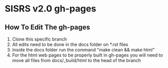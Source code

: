 # **SISRS v2.0 gh-pages**

## How To Edit The gh-pages

1) Clone this specific branch
2) All edits need to be done in the docs folder on *.rst files
3) Inside the docs folder run the command "make clean && make html"
4) For the html web pages to be properly built in gh-pages you will need to move all files from docs/_build/html to the head of the branch
